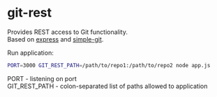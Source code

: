# git-rest

Provides REST access to Git functionality.  
Based on [express](https://github.com/expressjs/express) and [simple-git](https://github.com/steveukx/git-js).

Run application:  
```bash
PORT=3000 GIT_REST_PATH=/path/to/repo1:/path/to/repo2 node app.js
```
PORT - listening on port  
GIT_REST_PATH - colon-separated list of paths allowed to application